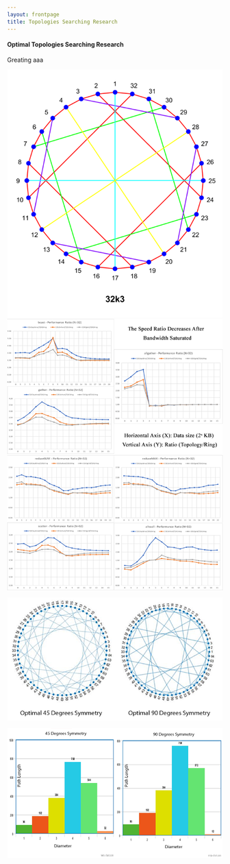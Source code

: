 ```yaml
---
layout: frontpage
title: Topologies Searching Research
---
```



#### <a name="Optimal Topologies Searching Research"></a>Optimal Topologies Searching Research

<p align = "left">

Greating aaa
</p>

![TR1](../Topology/32k3.png)
![TR2](../Topology/methods_group1.png)
![TR3](../Topology/methods_group2.png)

![TR9](../Topology/vsGraph.png)

![TR14](../Topology/vsHis.png)

